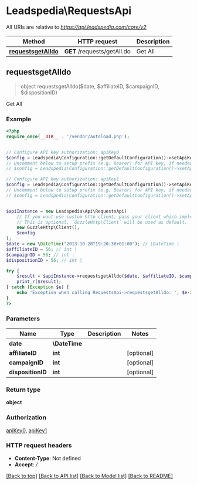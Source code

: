 # Leadspedia\RequestsApi

All URIs are relative to *https://api.leadspedia.com/core/v2*

Method | HTTP request | Description
------------- | ------------- | -------------
[**requestsgetAlldo**](RequestsApi.md#requestsgetAlldo) | **GET** /requests/getAll.do | Get All



## requestsgetAlldo

> object requestsgetAlldo($date, $affiliateID, $campaignID, $dispositionID)

Get All

### Example

```php
<?php
require_once(__DIR__ . '/vendor/autoload.php');


// Configure API key authorization: apiKey0
$config = Leadspedia\Configuration::getDefaultConfiguration()->setApiKey('api_key', 'YOUR_API_KEY');
// Uncomment below to setup prefix (e.g. Bearer) for API key, if needed
// $config = Leadspedia\Configuration::getDefaultConfiguration()->setApiKeyPrefix('api_key', 'Bearer');

// Configure API key authorization: apiKey1
$config = Leadspedia\Configuration::getDefaultConfiguration()->setApiKey('api_secret', 'YOUR_API_KEY');
// Uncomment below to setup prefix (e.g. Bearer) for API key, if needed
// $config = Leadspedia\Configuration::getDefaultConfiguration()->setApiKeyPrefix('api_secret', 'Bearer');


$apiInstance = new Leadspedia\Api\RequestsApi(
    // If you want use custom http client, pass your client which implements `GuzzleHttp\ClientInterface`.
    // This is optional, `GuzzleHttp\Client` will be used as default.
    new GuzzleHttp\Client(),
    $config
);
$date = new \DateTime("2013-10-20T19:20:30+01:00"); // \DateTime | 
$affiliateID = 56; // int | 
$campaignID = 56; // int | 
$dispositionID = 56; // int | 

try {
    $result = $apiInstance->requestsgetAlldo($date, $affiliateID, $campaignID, $dispositionID);
    print_r($result);
} catch (Exception $e) {
    echo 'Exception when calling RequestsApi->requestsgetAlldo: ', $e->getMessage(), PHP_EOL;
}
?>
```

### Parameters


Name | Type | Description  | Notes
------------- | ------------- | ------------- | -------------
 **date** | **\DateTime**|  |
 **affiliateID** | **int**|  | [optional]
 **campaignID** | **int**|  | [optional]
 **dispositionID** | **int**|  | [optional]

### Return type

**object**

### Authorization

[apiKey0](../../README.md#apiKey0), [apiKey1](../../README.md#apiKey1)

### HTTP request headers

- **Content-Type**: Not defined
- **Accept**: */*

[[Back to top]](#) [[Back to API list]](../../README.md#documentation-for-api-endpoints)
[[Back to Model list]](../../README.md#documentation-for-models)
[[Back to README]](../../README.md)

